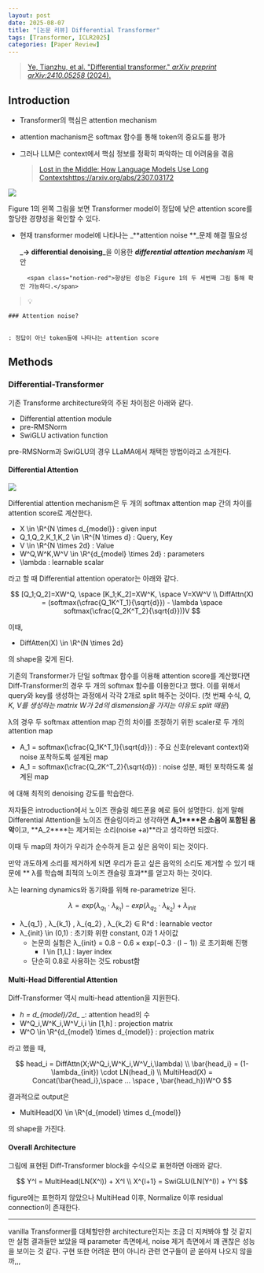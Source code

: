 ```yaml
---
layout: post
date: 2025-08-07
title: "[논문 리뷰] Differential Transformer"
tags: [Transformer, ICLR2025]
categories: [Paper Review]
---
```


> [Ye, Tianzhu, et al. "Differential transformer." ](https://arxiv.org/abs/2410.05258)[_arXiv preprint arXiv:2410.05258_](https://arxiv.org/abs/2410.05258)[ (2024).](https://arxiv.org/abs/2410.05258)



## Introduction

- Transformer의 핵심은 attention mechanism
- attention machanism은 softmax 함수를 통해 token의 중요도를 평가
- 그러나 LLM은 context에서 핵심 정보를 정확히 파악하는 데 어려움을 겪음

	> [Lost in the Middle: How Language Models Use Long Contextshttps://arxiv.org/abs/2307.03172](https://arxiv.org/abs/2307.03172)


![](https://prod-files-secure.s3.us-west-2.amazonaws.com/542b861c-36a8-4051-84e5-8804b6728dba/9083ea56-691a-4752-ae26-47f403431ac8/image.png?X-Amz-Algorithm=AWS4-HMAC-SHA256&X-Amz-Content-Sha256=UNSIGNED-PAYLOAD&X-Amz-Credential=ASIAZI2LB466XZ2BJEQM%2F20250824%2Fus-west-2%2Fs3%2Faws4_request&X-Amz-Date=20250824T070046Z&X-Amz-Expires=3600&X-Amz-Security-Token=IQoJb3JpZ2luX2VjEOT%2F%2F%2F%2F%2F%2F%2F%2F%2F%2FwEaCXVzLXdlc3QtMiJIMEYCIQCVuXoXhBHSrPRF4uqj0vgr5ypnLPU0Zv%2FKwRWwG6J0zgIhAIMGnCf88EnGSA55oTEJAoQkE8RuT12jO5ISINmbNCblKv8DCD0QABoMNjM3NDIzMTgzODA1Igwq%2BEYaGrUfAgDctLQq3AOJzoJvMUDJnOp5gHrM%2FXjEIjVhYk%2FJMDo3GSYA0AUcfmpxK1CzpK2wfC8NkKMtK08znca%2FB2IlWJgbK8m%2ByUM00V9NAaAOkHyvnOWLFGFUak22xH%2FaMPnbkw8AaqFim1QLdA53z8Al7sIxn%2FRzFz40nzd47IggLB%2Ft%2FH%2BEUoNTkQ3ho0JL0PYETO7fT3i0Ai%2FLS1HO7%2FaEKAA36EzhhJewn8Q8nuMAbetDHA8982kLkXqce%2FSZ8YJliE7l7P9Cwv3pQivaMIhf066tZdyWHetI%2FcPTAkhHoH9dL%2Fu5wCgLn4nokwZaB8u59xuACZk8YQlIf9czVsPuTFJhyTNjkrGG6%2FpvXRG71RYoRAnn8oAJ88sq5XuY1TuLMG0RI5xzep0Ti4ChnIjtQVlbn1mdlRlgutofSRupprCxH0nCW3UdXPZxeb9UQ4SXKJWU7kSwCAidQzwQChqth8oZkKnPxQsy9Wixyyn14cBUv%2BRYVajmS6QlGj%2Fo5J%2FlB5rDUl7Z2r5hrh0W%2FQnaDsTgGu5zCI%2BdsPHOwBaknjfRR3gUHpDixxyR%2BCa0CYWTMnBK2HUepOEwplZnELGZCPvrP3%2FpfUQ%2FeFHUt2ivNmXP%2F03QjyR6CvHVfQYn6jD%2Bl3NdvjDMm6rFBjqkAWd0OTeyQ32nmY6r45GI99I290tYTdYxi6MUAkouWM9173bALajnfd%2FwCRFvqAKUWiPLNZIO80%2F5smn1TReyRxH%2BJDIoATxAUz3pRPS4JC3l7YENHC78zsJpt8qn4BEPaApTz0swPCtQmUqBl0jJzAWGuQO1c9PGsqCIECLXdacqdija97n0Og%2B1FDbbCLn%2BbZok%2F1dMXnceTaKxdxC%2BXwZ9A0wo&X-Amz-Signature=f6f84fad7a9d10216d50058bec06cc9fbb969aa352fed1ddcf0f80630291b2e6&X-Amz-SignedHeaders=host&x-amz-checksum-mode=ENABLED&x-id=GetObject)


Figure 1의 왼쪽 그림을 보면 Transformer model이 정답에 낮은 attention score를 할당한 경향성을 확인할 수 있다.

- 현재 transformer model에 나타나는 _**attention noise **_문제 해결 필요성

	_**→ differential denoising**_을 이용한 _**differential attention mechanism**_ 제안


		<span class="notion-red">향상된 성능은 Figure 1의 두 세번째 그림 통해 확인 가능하다.</span>


> 💡 


	### Attention noise?


	: 정답이 아닌 token들에 나타나는 attention score



## Methods



### Differential-Transformer


기존 Transforme architecture와의 주된 차이점은 아래와 같다.

- Differential attention module
- pre-RMSNorm
- SwiGLU activation function

pre-RMSNorm과 SwiGLU의 경우 LLaMA에서 채택한 방법이라고 소개한다.



#### Differential Attention


![](https://prod-files-secure.s3.us-west-2.amazonaws.com/542b861c-36a8-4051-84e5-8804b6728dba/116d70b2-1963-4810-9167-f4c7d8a06e8f/image.png?X-Amz-Algorithm=AWS4-HMAC-SHA256&X-Amz-Content-Sha256=UNSIGNED-PAYLOAD&X-Amz-Credential=ASIAZI2LB466XZ2BJEQM%2F20250824%2Fus-west-2%2Fs3%2Faws4_request&X-Amz-Date=20250824T070046Z&X-Amz-Expires=3600&X-Amz-Security-Token=IQoJb3JpZ2luX2VjEOT%2F%2F%2F%2F%2F%2F%2F%2F%2F%2FwEaCXVzLXdlc3QtMiJIMEYCIQCVuXoXhBHSrPRF4uqj0vgr5ypnLPU0Zv%2FKwRWwG6J0zgIhAIMGnCf88EnGSA55oTEJAoQkE8RuT12jO5ISINmbNCblKv8DCD0QABoMNjM3NDIzMTgzODA1Igwq%2BEYaGrUfAgDctLQq3AOJzoJvMUDJnOp5gHrM%2FXjEIjVhYk%2FJMDo3GSYA0AUcfmpxK1CzpK2wfC8NkKMtK08znca%2FB2IlWJgbK8m%2ByUM00V9NAaAOkHyvnOWLFGFUak22xH%2FaMPnbkw8AaqFim1QLdA53z8Al7sIxn%2FRzFz40nzd47IggLB%2Ft%2FH%2BEUoNTkQ3ho0JL0PYETO7fT3i0Ai%2FLS1HO7%2FaEKAA36EzhhJewn8Q8nuMAbetDHA8982kLkXqce%2FSZ8YJliE7l7P9Cwv3pQivaMIhf066tZdyWHetI%2FcPTAkhHoH9dL%2Fu5wCgLn4nokwZaB8u59xuACZk8YQlIf9czVsPuTFJhyTNjkrGG6%2FpvXRG71RYoRAnn8oAJ88sq5XuY1TuLMG0RI5xzep0Ti4ChnIjtQVlbn1mdlRlgutofSRupprCxH0nCW3UdXPZxeb9UQ4SXKJWU7kSwCAidQzwQChqth8oZkKnPxQsy9Wixyyn14cBUv%2BRYVajmS6QlGj%2Fo5J%2FlB5rDUl7Z2r5hrh0W%2FQnaDsTgGu5zCI%2BdsPHOwBaknjfRR3gUHpDixxyR%2BCa0CYWTMnBK2HUepOEwplZnELGZCPvrP3%2FpfUQ%2FeFHUt2ivNmXP%2F03QjyR6CvHVfQYn6jD%2Bl3NdvjDMm6rFBjqkAWd0OTeyQ32nmY6r45GI99I290tYTdYxi6MUAkouWM9173bALajnfd%2FwCRFvqAKUWiPLNZIO80%2F5smn1TReyRxH%2BJDIoATxAUz3pRPS4JC3l7YENHC78zsJpt8qn4BEPaApTz0swPCtQmUqBl0jJzAWGuQO1c9PGsqCIECLXdacqdija97n0Og%2B1FDbbCLn%2BbZok%2F1dMXnceTaKxdxC%2BXwZ9A0wo&X-Amz-Signature=08c8952c8805928b6979cce04d4fe7a1eea7fdb6d3b4f6b341070d59a53c0f51&X-Amz-SignedHeaders=host&x-amz-checksum-mode=ENABLED&x-id=GetObject)


Differential attention mechanism은 두 개의 softmax attention map 간의 차이를 attention score로 계산한다.

- X \in \R^{N \times d\_{model}} : given input
- Q\_1,Q\_2,K\_1,K\_2 \in \R^{N \times d} : Query, Key
- V \in \R^{N \times 2d} : Value
- W^Q,W^K,W^V \in \R^{d\_{model} \times 2d} : parameters
- \lambda : learnable scalar

라고 할 때 Differential attention operator는 아래와 같다.


$$
[Q_1;Q_2]=XW^Q, \space [K_1;K_2]=XW^K, \space V=XW^V \\
DiffAttn(X) = (softmax(\cfrac{Q_1K^T_1}{\sqrt{d}}) - \lambda \space softmax(\cfrac{Q_2K^T_2}{\sqrt{d}}))V
$$


이때,

- DiffAtten(X) \in \R^{N \times 2d}

의 shape을 갖게 된다.


기존의 Transformer가 단일 softmax 함수를 이용해 attention score를 계산했다면 Diff-Transformer의 경우 두 개의 softmax 함수를 이용한다고 했다. 이를 위해서 query와 key를 생성하는 과정에서 각각 2개로 split 해주는 것이다. <span class="notion-red">(첫 번째 수식, </span><span class="notion-red">_Q, K, V를 생성하는 matrix W가 2d의 dismension을 가지는 이유도 split 때문_</span><span class="notion-red">)</span>


 λ의 경우 두 softmax attention map 간의 차이를 조정하기 위한 scaler로 두 개의 attention map

- A\_1 = softmax(\cfrac{Q\_1K^T\_1}{\sqrt{d}}) : 주요 신호(relevant context)와 noise 포착하도록 설계된 map
- A\_1 = softmax(\cfrac{Q\_2K^T\_2}{\sqrt{d}}) : noise 성분, 패턴 포착하도록 설계된 map 

에 대해 최적의 denoising 강도를 학습한다.


저자들은 introduction에서 노이즈 캔슬링 헤드폰을 예로 들어 설명한다. 쉽게 말해 Differential Attention을 노이즈 캔슬링이라고 생각하면 **A\_1****은 소음이 포함된 음악**이고, **A\_2****는 제거되는 소리(noise +a)**라고 생각하면 되겠다. 


이때 두 map의 차이가 우리가 순수하게 듣고 싶은 음악이 되는 것이다. 


만약 과도하게 소리를 제거하게 되면 우리가 듣고 싶은 음악의 소리도 제거할 수 있기 때문에 ** λ를 학습해 최적의 노이즈 캔슬링 효과**를 얻고자 하는 것이다.


λ는 learning dynamics와 동기화를 위해 re-parametrize 된다.


$$
\lambda = exp(\lambda_{q_1} \cdot \lambda_{k_1}) - exp(\lambda_{q_2} \cdot \lambda_{k_2}) + \lambda_{init}
$$

- λ\_{q\_1} , λ\_{k\_1} , λ\_{q\_2} , λ\_{k\_2} ∈ R^d : learnable vector
- λ\_{init} \in (0,1) : 초기화 위한 constant, 0과 1 사이값
	- 논문의 실험은 λ\_{init} = 0.8 − 0.6 × exp(−0.3 · (l − 1)) 로 초기화해 진행
		- l \in [1,L] : layer index
	- 단순히 0.8로 사용하는 것도 robust함


#### **Multi-Head Differential Attention**


Diff-Transformer 역시 multi-head attention을 지원한다.

- _h = d\_{model}/2d__ _: attention head의 수
- W^Q\_i,W^K\_i,W^V\_i,i \in [1,h] : projection matrix
- W^O \in \R^{d\_{model} \times d\_{model}} : projection matrix

라고 했을 때,


$$
head_i = DiffAttn(X;W^Q_i,W^K_i,W^V_i,\lambda) \\
\bar{head_i} = (1-\lambda_{init}) \cdot LN(head_i) \\
MultiHead(X) = Concat(\bar{head_i},\space ... \space , \bar{head_h})W^O
$$


결과적으로 output은

- MultiHead(X) \in \R^{d\_{model} \times d\_{model}}

의 shape을 가진다.



#### Overall Architecture


그림에 표현된 Diff-Transformer block을 수식으로 표현하면 아래와 같다.


$$
Y^l = MultiHead(LN(X^l)) + X^l \\
X^{l+1} = SwiGLU(LN(Y^l)) + Y^l
$$


figure에는 표현하지 않았으나 MultiHead 이후, Normalize 이후 residual connection이 존재한다.


---


vanilla Transformer를 대체할만한 architecture인지는 조금 더 지켜봐야 할 것 같지만 실험 결과들만 보았을 때 parameter 측면에서, noise 제거 측면에서 꽤 괜찮은 성능을 보이는 것 같다. 구현 또한 어려운 편이 아니라 관련 연구들이 곧 쏟아져 나오지 않을까,,,

